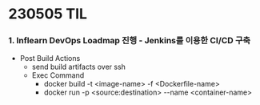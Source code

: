 # 230505 TIL
### 1. Inflearn DevOps Loadmap 진행 - Jenkins를 이용한 CI/CD 구축
* Post Build Actions
    * send build artifacts over ssh
    * Exec Command
        * docker build -t \<image-name> -f \<Dockerfile-name>
        * docker run -p \<source:destination> --name \<container-name>